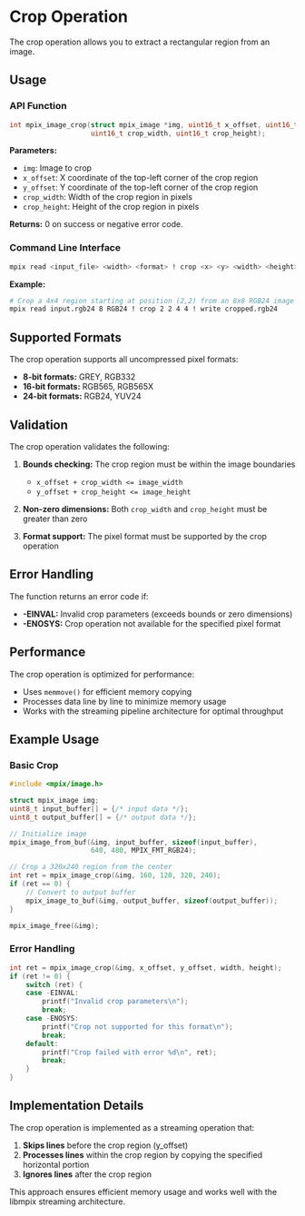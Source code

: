 # Crop Operation

The crop operation allows you to extract a rectangular region from an image.

## Usage

### API Function

```c
int mpix_image_crop(struct mpix_image *img, uint16_t x_offset, uint16_t y_offset,
                    uint16_t crop_width, uint16_t crop_height);
```

**Parameters:**
- `img`: Image to crop
- `x_offset`: X coordinate of the top-left corner of the crop region
- `y_offset`: Y coordinate of the top-left corner of the crop region
- `crop_width`: Width of the crop region in pixels
- `crop_height`: Height of the crop region in pixels

**Returns:** 0 on success or negative error code.

### Command Line Interface

```bash
mpix read <input_file> <width> <format> ! crop <x> <y> <width> <height> ! write <output_file>
```

**Example:**
```bash
# Crop a 4x4 region starting at position (2,2) from an 8x8 RGB24 image
mpix read input.rgb24 8 RGB24 ! crop 2 2 4 4 ! write cropped.rgb24
```

## Supported Formats

The crop operation supports all uncompressed pixel formats:

- **8-bit formats:** GREY, RGB332
- **16-bit formats:** RGB565, RGB565X
- **24-bit formats:** RGB24, YUV24

## Validation

The crop operation validates the following:

1. **Bounds checking:** The crop region must be within the image boundaries
   - `x_offset + crop_width <= image_width`
   - `y_offset + crop_height <= image_height`

2. **Non-zero dimensions:** Both `crop_width` and `crop_height` must be greater than zero

3. **Format support:** The pixel format must be supported by the crop operation

## Error Handling

The function returns an error code if:

- **-EINVAL:** Invalid crop parameters (exceeds bounds or zero dimensions)
- **-ENOSYS:** Crop operation not available for the specified pixel format

## Performance

The crop operation is optimized for performance:

- Uses `memmove()` for efficient memory copying
- Processes data line by line to minimize memory usage
- Works with the streaming pipeline architecture for optimal throughput

## Example Usage

### Basic Crop

```c
#include <mpix/image.h>

struct mpix_image img;
uint8_t input_buffer[] = {/* input data */};
uint8_t output_buffer[] = {/* output data */};

// Initialize image
mpix_image_from_buf(&img, input_buffer, sizeof(input_buffer),
                    640, 480, MPIX_FMT_RGB24);

// Crop a 320x240 region from the center
int ret = mpix_image_crop(&img, 160, 120, 320, 240);
if (ret == 0) {
    // Convert to output buffer
    mpix_image_to_buf(&img, output_buffer, sizeof(output_buffer));
}

mpix_image_free(&img);
```

### Error Handling

```c
int ret = mpix_image_crop(&img, x_offset, y_offset, width, height);
if (ret != 0) {
    switch (ret) {
    case -EINVAL:
        printf("Invalid crop parameters\n");
        break;
    case -ENOSYS:
        printf("Crop not supported for this format\n");
        break;
    default:
        printf("Crop failed with error %d\n", ret);
        break;
    }
}
```

## Implementation Details

The crop operation is implemented as a streaming operation that:

1. **Skips lines** before the crop region (y_offset)
2. **Processes lines** within the crop region by copying the specified horizontal portion
3. **Ignores lines** after the crop region

This approach ensures efficient memory usage and works well with the libmpix streaming architecture.
